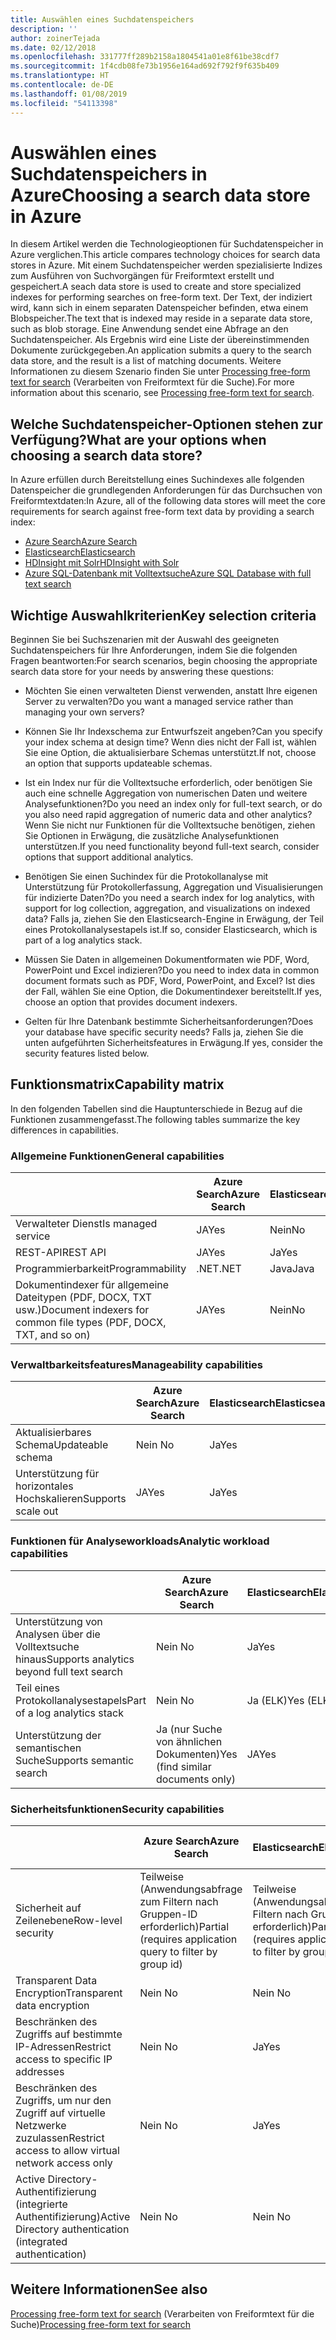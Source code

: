 ```yaml
---
title: Auswählen eines Suchdatenspeichers
description: ''
author: zoinerTejada
ms.date: 02/12/2018
ms.openlocfilehash: 331777ff289b2158a1804541a01e8f61be38cdf7
ms.sourcegitcommit: 1f4cdb08fe73b1956e164ad692f792f9f635b409
ms.translationtype: HT
ms.contentlocale: de-DE
ms.lasthandoff: 01/08/2019
ms.locfileid: "54113398"
---
```

# <a name="choosing-a-search-data-store-in-azure"></a><span data-ttu-id="6c7cf-102">Auswählen eines Suchdatenspeichers in Azure</span><span class="sxs-lookup"><span data-stu-id="6c7cf-102">Choosing a search data store in Azure</span></span>

<span data-ttu-id="6c7cf-103">In diesem Artikel werden die Technologieoptionen für Suchdatenspeicher in Azure verglichen.</span><span class="sxs-lookup"><span data-stu-id="6c7cf-103">This article compares technology choices for search data stores in Azure.</span></span> <span data-ttu-id="6c7cf-104">Mit einem Suchdatenspeicher werden spezialisierte Indizes zum Ausführen von Suchvorgängen für Freiformtext erstellt und gespeichert.</span><span class="sxs-lookup"><span data-stu-id="6c7cf-104">A seach data store is used to create and store specialized indexes for performing searches on free-form text.</span></span> <span data-ttu-id="6c7cf-105">Der Text, der indiziert wird, kann sich in einem separaten Datenspeicher befinden, etwa einem Blobspeicher.</span><span class="sxs-lookup"><span data-stu-id="6c7cf-105">The text that is indexed may reside in a separate data store, such as blob storage.</span></span> <span data-ttu-id="6c7cf-106">Eine Anwendung sendet eine Abfrage an den Suchdatenspeicher. Als Ergebnis wird eine Liste der übereinstimmenden Dokumente zurückgegeben.</span><span class="sxs-lookup"><span data-stu-id="6c7cf-106">An application submits a query to the search data store, and the result is a list of matching documents.</span></span> <span data-ttu-id="6c7cf-107">Weitere Informationen zu diesem Szenario finden Sie unter [Processing free-form text for search](../scenarios/search.md) (Verarbeiten von Freiformtext für die Suche).</span><span class="sxs-lookup"><span data-stu-id="6c7cf-107">For more information about this scenario, see [Processing free-form text for search](../scenarios/search.md).</span></span>

<!-- markdownlint-disable MD026 -->

## <a name="what-are-your-options-when-choosing-a-search-data-store"></a><span data-ttu-id="6c7cf-108">Welche Suchdatenspeicher-Optionen stehen zur Verfügung?</span><span class="sxs-lookup"><span data-stu-id="6c7cf-108">What are your options when choosing a search data store?</span></span>

<!-- markdownlint-enable MD026 -->

<span data-ttu-id="6c7cf-109">In Azure erfüllen durch Bereitstellung eines Suchindexes alle folgenden Datenspeicher die grundlegenden Anforderungen für das Durchsuchen von Freiformtextdaten:</span><span class="sxs-lookup"><span data-stu-id="6c7cf-109">In Azure, all of the following data stores will meet the core requirements for search against free-form text data by providing a search index:</span></span>

- [<span data-ttu-id="6c7cf-110">Azure Search</span><span class="sxs-lookup"><span data-stu-id="6c7cf-110">Azure Search</span></span>](/azure/search/search-what-is-azure-search)
- [<span data-ttu-id="6c7cf-111">Elasticsearch</span><span class="sxs-lookup"><span data-stu-id="6c7cf-111">Elasticsearch</span></span>](https://azuremarketplace.microsoft.com/marketplace/apps/elastic.elasticsearch?tab=Overview)
- [<span data-ttu-id="6c7cf-112">HDInsight mit Solr</span><span class="sxs-lookup"><span data-stu-id="6c7cf-112">HDInsight with Solr</span></span>](/azure/hdinsight/hdinsight-hadoop-solr-install-linux)
- [<span data-ttu-id="6c7cf-113">Azure SQL-Datenbank mit Volltextsuche</span><span class="sxs-lookup"><span data-stu-id="6c7cf-113">Azure SQL Database with full text search</span></span>](/sql/relational-databases/search/full-text-search)

## <a name="key-selection-criteria"></a><span data-ttu-id="6c7cf-114">Wichtige Auswahlkriterien</span><span class="sxs-lookup"><span data-stu-id="6c7cf-114">Key selection criteria</span></span>

<span data-ttu-id="6c7cf-115">Beginnen Sie bei Suchszenarien mit der Auswahl des geeigneten Suchdatenspeichers für Ihre Anforderungen, indem Sie die folgenden Fragen beantworten:</span><span class="sxs-lookup"><span data-stu-id="6c7cf-115">For search scenarios, begin choosing the appropriate search data store for your needs by answering these questions:</span></span>

- <span data-ttu-id="6c7cf-116">Möchten Sie einen verwalteten Dienst verwenden, anstatt Ihre eigenen Server zu verwalten?</span><span class="sxs-lookup"><span data-stu-id="6c7cf-116">Do you want a managed service rather than managing your own servers?</span></span>

- <span data-ttu-id="6c7cf-117">Können Sie Ihr Indexschema zur Entwurfszeit angeben?</span><span class="sxs-lookup"><span data-stu-id="6c7cf-117">Can you specify your index schema at design time?</span></span> <span data-ttu-id="6c7cf-118">Wenn dies nicht der Fall ist, wählen Sie eine Option, die aktualisierbare Schemas unterstützt.</span><span class="sxs-lookup"><span data-stu-id="6c7cf-118">If not, choose an option that supports updateable schemas.</span></span>

- <span data-ttu-id="6c7cf-119">Ist ein Index nur für die Volltextsuche erforderlich, oder benötigen Sie auch eine schnelle Aggregation von numerischen Daten und weitere Analysefunktionen?</span><span class="sxs-lookup"><span data-stu-id="6c7cf-119">Do you need an index only for full-text search, or do you also need rapid aggregation of numeric data and other analytics?</span></span> <span data-ttu-id="6c7cf-120">Wenn Sie nicht nur Funktionen für die Volltextsuche benötigen, ziehen Sie Optionen in Erwägung, die zusätzliche Analysefunktionen unterstützen.</span><span class="sxs-lookup"><span data-stu-id="6c7cf-120">If you need functionality beyond full-text search, consider options that support additional analytics.</span></span>

- <span data-ttu-id="6c7cf-121">Benötigen Sie einen Suchindex für die Protokollanalyse mit Unterstützung für Protokollerfassung, Aggregation und Visualisierungen für indizierte Daten?</span><span class="sxs-lookup"><span data-stu-id="6c7cf-121">Do you need a search index for log analytics, with support for log collection, aggregation, and visualizations on indexed data?</span></span> <span data-ttu-id="6c7cf-122">Falls ja, ziehen Sie den Elasticsearch-Engine in Erwägung, der Teil eines Protokollanalysestapels ist.</span><span class="sxs-lookup"><span data-stu-id="6c7cf-122">If so, consider Elasticsearch, which is part of a log analytics stack.</span></span>

- <span data-ttu-id="6c7cf-123">Müssen Sie Daten in allgemeinen Dokumentformaten wie PDF, Word, PowerPoint und Excel indizieren?</span><span class="sxs-lookup"><span data-stu-id="6c7cf-123">Do you need to index data in common document formats such as PDF, Word, PowerPoint, and Excel?</span></span> <span data-ttu-id="6c7cf-124">Ist dies der Fall, wählen Sie eine Option, die Dokumentindexer bereitstellt.</span><span class="sxs-lookup"><span data-stu-id="6c7cf-124">If yes, choose an option that provides document indexers.</span></span>

- <span data-ttu-id="6c7cf-125">Gelten für Ihre Datenbank bestimmte Sicherheitsanforderungen?</span><span class="sxs-lookup"><span data-stu-id="6c7cf-125">Does your database have specific security needs?</span></span> <span data-ttu-id="6c7cf-126">Falls ja, ziehen Sie die unten aufgeführten Sicherheitsfeatures in Erwägung.</span><span class="sxs-lookup"><span data-stu-id="6c7cf-126">If yes, consider the security features listed below.</span></span>

## <a name="capability-matrix"></a><span data-ttu-id="6c7cf-127">Funktionsmatrix</span><span class="sxs-lookup"><span data-stu-id="6c7cf-127">Capability matrix</span></span>

<span data-ttu-id="6c7cf-128">In den folgenden Tabellen sind die Hauptunterschiede in Bezug auf die Funktionen zusammengefasst.</span><span class="sxs-lookup"><span data-stu-id="6c7cf-128">The following tables summarize the key differences in capabilities.</span></span>

### <a name="general-capabilities"></a><span data-ttu-id="6c7cf-129">Allgemeine Funktionen</span><span class="sxs-lookup"><span data-stu-id="6c7cf-129">General capabilities</span></span>

| | <span data-ttu-id="6c7cf-130">Azure Search</span><span class="sxs-lookup"><span data-stu-id="6c7cf-130">Azure Search</span></span> | <span data-ttu-id="6c7cf-131">Elasticsearch</span><span class="sxs-lookup"><span data-stu-id="6c7cf-131">Elasticsearch</span></span> | <span data-ttu-id="6c7cf-132">HDInsight mit Solr</span><span class="sxs-lookup"><span data-stu-id="6c7cf-132">HDInsight with Solr</span></span> | <span data-ttu-id="6c7cf-133">SQL-Datenbank</span><span class="sxs-lookup"><span data-stu-id="6c7cf-133">SQL Database</span></span> |
| --- | --- | --- | --- | --- |
| <span data-ttu-id="6c7cf-134">Verwalteter Dienst</span><span class="sxs-lookup"><span data-stu-id="6c7cf-134">Is managed service</span></span> | <span data-ttu-id="6c7cf-135">JA</span><span class="sxs-lookup"><span data-stu-id="6c7cf-135">Yes</span></span> | <span data-ttu-id="6c7cf-136">Nein</span><span class="sxs-lookup"><span data-stu-id="6c7cf-136">No</span></span> | <span data-ttu-id="6c7cf-137">Ja</span><span class="sxs-lookup"><span data-stu-id="6c7cf-137">Yes</span></span> | <span data-ttu-id="6c7cf-138">JA</span><span class="sxs-lookup"><span data-stu-id="6c7cf-138">Yes</span></span> |  
| <span data-ttu-id="6c7cf-139">REST-API</span><span class="sxs-lookup"><span data-stu-id="6c7cf-139">REST API</span></span> | <span data-ttu-id="6c7cf-140">JA</span><span class="sxs-lookup"><span data-stu-id="6c7cf-140">Yes</span></span> | <span data-ttu-id="6c7cf-141">Ja</span><span class="sxs-lookup"><span data-stu-id="6c7cf-141">Yes</span></span> | <span data-ttu-id="6c7cf-142">JA</span><span class="sxs-lookup"><span data-stu-id="6c7cf-142">Yes</span></span> | <span data-ttu-id="6c7cf-143">Nein </span><span class="sxs-lookup"><span data-stu-id="6c7cf-143">No</span></span> |
| <span data-ttu-id="6c7cf-144">Programmierbarkeit</span><span class="sxs-lookup"><span data-stu-id="6c7cf-144">Programmability</span></span> | <span data-ttu-id="6c7cf-145">.NET</span><span class="sxs-lookup"><span data-stu-id="6c7cf-145">.NET</span></span> | <span data-ttu-id="6c7cf-146">Java</span><span class="sxs-lookup"><span data-stu-id="6c7cf-146">Java</span></span> | <span data-ttu-id="6c7cf-147">Java</span><span class="sxs-lookup"><span data-stu-id="6c7cf-147">Java</span></span> | <span data-ttu-id="6c7cf-148">T-SQL</span><span class="sxs-lookup"><span data-stu-id="6c7cf-148">T-SQL</span></span> |
| <span data-ttu-id="6c7cf-149">Dokumentindexer für allgemeine Dateitypen (PDF, DOCX, TXT usw.)</span><span class="sxs-lookup"><span data-stu-id="6c7cf-149">Document indexers for common file types (PDF, DOCX, TXT, and so on)</span></span> | <span data-ttu-id="6c7cf-150">JA</span><span class="sxs-lookup"><span data-stu-id="6c7cf-150">Yes</span></span> | <span data-ttu-id="6c7cf-151">Nein</span><span class="sxs-lookup"><span data-stu-id="6c7cf-151">No</span></span> | <span data-ttu-id="6c7cf-152">Ja</span><span class="sxs-lookup"><span data-stu-id="6c7cf-152">Yes</span></span> | <span data-ttu-id="6c7cf-153">Nein </span><span class="sxs-lookup"><span data-stu-id="6c7cf-153">No</span></span> |

### <a name="manageability-capabilities"></a><span data-ttu-id="6c7cf-154">Verwaltbarkeitsfeatures</span><span class="sxs-lookup"><span data-stu-id="6c7cf-154">Manageability capabilities</span></span>

| | <span data-ttu-id="6c7cf-155">Azure Search</span><span class="sxs-lookup"><span data-stu-id="6c7cf-155">Azure Search</span></span> | <span data-ttu-id="6c7cf-156">Elasticsearch</span><span class="sxs-lookup"><span data-stu-id="6c7cf-156">Elasticsearch</span></span> | <span data-ttu-id="6c7cf-157">HDInsight mit Solr</span><span class="sxs-lookup"><span data-stu-id="6c7cf-157">HDInsight with Solr</span></span> | <span data-ttu-id="6c7cf-158">SQL-Datenbank</span><span class="sxs-lookup"><span data-stu-id="6c7cf-158">SQL Database</span></span> |
| --- | --- | --- | --- | --- |
| <span data-ttu-id="6c7cf-159">Aktualisierbares Schema</span><span class="sxs-lookup"><span data-stu-id="6c7cf-159">Updateable schema</span></span> | <span data-ttu-id="6c7cf-160">Nein </span><span class="sxs-lookup"><span data-stu-id="6c7cf-160">No</span></span> | <span data-ttu-id="6c7cf-161">Ja</span><span class="sxs-lookup"><span data-stu-id="6c7cf-161">Yes</span></span> | <span data-ttu-id="6c7cf-162">Ja</span><span class="sxs-lookup"><span data-stu-id="6c7cf-162">Yes</span></span> | <span data-ttu-id="6c7cf-163">JA</span><span class="sxs-lookup"><span data-stu-id="6c7cf-163">Yes</span></span> |
| <span data-ttu-id="6c7cf-164">Unterstützung für horizontales Hochskalieren</span><span class="sxs-lookup"><span data-stu-id="6c7cf-164">Supports scale out</span></span>  | <span data-ttu-id="6c7cf-165">JA</span><span class="sxs-lookup"><span data-stu-id="6c7cf-165">Yes</span></span> | <span data-ttu-id="6c7cf-166">Ja</span><span class="sxs-lookup"><span data-stu-id="6c7cf-166">Yes</span></span> | <span data-ttu-id="6c7cf-167">JA</span><span class="sxs-lookup"><span data-stu-id="6c7cf-167">Yes</span></span> | <span data-ttu-id="6c7cf-168">Nein </span><span class="sxs-lookup"><span data-stu-id="6c7cf-168">No</span></span> |

### <a name="analytic-workload-capabilities"></a><span data-ttu-id="6c7cf-169">Funktionen für Analyseworkloads</span><span class="sxs-lookup"><span data-stu-id="6c7cf-169">Analytic workload capabilities</span></span>

| | <span data-ttu-id="6c7cf-170">Azure Search</span><span class="sxs-lookup"><span data-stu-id="6c7cf-170">Azure Search</span></span> | <span data-ttu-id="6c7cf-171">Elasticsearch</span><span class="sxs-lookup"><span data-stu-id="6c7cf-171">Elasticsearch</span></span> | <span data-ttu-id="6c7cf-172">HDInsight mit Solr</span><span class="sxs-lookup"><span data-stu-id="6c7cf-172">HDInsight with Solr</span></span> | <span data-ttu-id="6c7cf-173">SQL-Datenbank</span><span class="sxs-lookup"><span data-stu-id="6c7cf-173">SQL Database</span></span> |
| --- | --- | --- | --- | --- |
| <span data-ttu-id="6c7cf-174">Unterstützung von Analysen über die Volltextsuche hinaus</span><span class="sxs-lookup"><span data-stu-id="6c7cf-174">Supports analytics beyond full text search</span></span> | <span data-ttu-id="6c7cf-175">Nein </span><span class="sxs-lookup"><span data-stu-id="6c7cf-175">No</span></span> | <span data-ttu-id="6c7cf-176">Ja</span><span class="sxs-lookup"><span data-stu-id="6c7cf-176">Yes</span></span> | <span data-ttu-id="6c7cf-177">Ja</span><span class="sxs-lookup"><span data-stu-id="6c7cf-177">Yes</span></span> | <span data-ttu-id="6c7cf-178">JA</span><span class="sxs-lookup"><span data-stu-id="6c7cf-178">Yes</span></span> |
| <span data-ttu-id="6c7cf-179">Teil eines Protokollanalysestapels</span><span class="sxs-lookup"><span data-stu-id="6c7cf-179">Part of a log analytics stack</span></span> | <span data-ttu-id="6c7cf-180">Nein </span><span class="sxs-lookup"><span data-stu-id="6c7cf-180">No</span></span> | <span data-ttu-id="6c7cf-181">Ja (ELK)</span><span class="sxs-lookup"><span data-stu-id="6c7cf-181">Yes (ELK)</span></span> |  <span data-ttu-id="6c7cf-182">Nein </span><span class="sxs-lookup"><span data-stu-id="6c7cf-182">No</span></span> | <span data-ttu-id="6c7cf-183">Nein </span><span class="sxs-lookup"><span data-stu-id="6c7cf-183">No</span></span> |
| <span data-ttu-id="6c7cf-184">Unterstützung der semantischen Suche</span><span class="sxs-lookup"><span data-stu-id="6c7cf-184">Supports semantic search</span></span> | <span data-ttu-id="6c7cf-185">Ja (nur Suche von ähnlichen Dokumenten)</span><span class="sxs-lookup"><span data-stu-id="6c7cf-185">Yes (find similar documents only)</span></span> | <span data-ttu-id="6c7cf-186">JA</span><span class="sxs-lookup"><span data-stu-id="6c7cf-186">Yes</span></span> | <span data-ttu-id="6c7cf-187">Ja</span><span class="sxs-lookup"><span data-stu-id="6c7cf-187">Yes</span></span> | <span data-ttu-id="6c7cf-188">JA</span><span class="sxs-lookup"><span data-stu-id="6c7cf-188">Yes</span></span> |

### <a name="security-capabilities"></a><span data-ttu-id="6c7cf-189">Sicherheitsfunktionen</span><span class="sxs-lookup"><span data-stu-id="6c7cf-189">Security capabilities</span></span>

| | <span data-ttu-id="6c7cf-190">Azure Search</span><span class="sxs-lookup"><span data-stu-id="6c7cf-190">Azure Search</span></span> | <span data-ttu-id="6c7cf-191">Elasticsearch</span><span class="sxs-lookup"><span data-stu-id="6c7cf-191">Elasticsearch</span></span> | <span data-ttu-id="6c7cf-192">HDInsight mit Solr</span><span class="sxs-lookup"><span data-stu-id="6c7cf-192">HDInsight with Solr</span></span> | <span data-ttu-id="6c7cf-193">SQL-Datenbank</span><span class="sxs-lookup"><span data-stu-id="6c7cf-193">SQL Database</span></span> |
| --- | --- | --- | --- | --- |
| <span data-ttu-id="6c7cf-194">Sicherheit auf Zeilenebene</span><span class="sxs-lookup"><span data-stu-id="6c7cf-194">Row-level security</span></span> | <span data-ttu-id="6c7cf-195">Teilweise (Anwendungsabfrage zum Filtern nach Gruppen-ID erforderlich)</span><span class="sxs-lookup"><span data-stu-id="6c7cf-195">Partial (requires application query to filter by group id)</span></span> | <span data-ttu-id="6c7cf-196">Teilweise (Anwendungsabfrage zum Filtern nach Gruppen-ID erforderlich)</span><span class="sxs-lookup"><span data-stu-id="6c7cf-196">Partial (requires application query to filter by group id)</span></span> | <span data-ttu-id="6c7cf-197">JA</span><span class="sxs-lookup"><span data-stu-id="6c7cf-197">Yes</span></span> | <span data-ttu-id="6c7cf-198">JA</span><span class="sxs-lookup"><span data-stu-id="6c7cf-198">Yes</span></span> |
| <span data-ttu-id="6c7cf-199">Transparent Data Encryption</span><span class="sxs-lookup"><span data-stu-id="6c7cf-199">Transparent data encryption</span></span> | <span data-ttu-id="6c7cf-200">Nein </span><span class="sxs-lookup"><span data-stu-id="6c7cf-200">No</span></span> | <span data-ttu-id="6c7cf-201">Nein </span><span class="sxs-lookup"><span data-stu-id="6c7cf-201">No</span></span> | <span data-ttu-id="6c7cf-202">Nein </span><span class="sxs-lookup"><span data-stu-id="6c7cf-202">No</span></span> | <span data-ttu-id="6c7cf-203">JA</span><span class="sxs-lookup"><span data-stu-id="6c7cf-203">Yes</span></span> |  
| <span data-ttu-id="6c7cf-204">Beschränken des Zugriffs auf bestimmte IP-Adressen</span><span class="sxs-lookup"><span data-stu-id="6c7cf-204">Restrict access to specific IP addresses</span></span> | <span data-ttu-id="6c7cf-205">Nein </span><span class="sxs-lookup"><span data-stu-id="6c7cf-205">No</span></span> | <span data-ttu-id="6c7cf-206">Ja</span><span class="sxs-lookup"><span data-stu-id="6c7cf-206">Yes</span></span> | <span data-ttu-id="6c7cf-207">Ja</span><span class="sxs-lookup"><span data-stu-id="6c7cf-207">Yes</span></span> | <span data-ttu-id="6c7cf-208">JA</span><span class="sxs-lookup"><span data-stu-id="6c7cf-208">Yes</span></span> |
| <span data-ttu-id="6c7cf-209">Beschränken des Zugriffs, um nur den Zugriff auf virtuelle Netzwerke zuzulassen</span><span class="sxs-lookup"><span data-stu-id="6c7cf-209">Restrict access to allow virtual network access only</span></span> | <span data-ttu-id="6c7cf-210">Nein </span><span class="sxs-lookup"><span data-stu-id="6c7cf-210">No</span></span> | <span data-ttu-id="6c7cf-211">Ja</span><span class="sxs-lookup"><span data-stu-id="6c7cf-211">Yes</span></span> | <span data-ttu-id="6c7cf-212">Ja</span><span class="sxs-lookup"><span data-stu-id="6c7cf-212">Yes</span></span> | <span data-ttu-id="6c7cf-213">JA</span><span class="sxs-lookup"><span data-stu-id="6c7cf-213">Yes</span></span> |  
| <span data-ttu-id="6c7cf-214">Active Directory-Authentifizierung (integrierte Authentifizierung)</span><span class="sxs-lookup"><span data-stu-id="6c7cf-214">Active Directory authentication (integrated authentication)</span></span> | <span data-ttu-id="6c7cf-215">Nein </span><span class="sxs-lookup"><span data-stu-id="6c7cf-215">No</span></span> | <span data-ttu-id="6c7cf-216">Nein </span><span class="sxs-lookup"><span data-stu-id="6c7cf-216">No</span></span> | <span data-ttu-id="6c7cf-217">Nein </span><span class="sxs-lookup"><span data-stu-id="6c7cf-217">No</span></span> | <span data-ttu-id="6c7cf-218">JA</span><span class="sxs-lookup"><span data-stu-id="6c7cf-218">Yes</span></span> |

## <a name="see-also"></a><span data-ttu-id="6c7cf-219">Weitere Informationen</span><span class="sxs-lookup"><span data-stu-id="6c7cf-219">See also</span></span>

<span data-ttu-id="6c7cf-220">[Processing free-form text for search](../scenarios/search.md) (Verarbeiten von Freiformtext für die Suche)</span><span class="sxs-lookup"><span data-stu-id="6c7cf-220">[Processing free-form text for search](../scenarios/search.md)</span></span>
